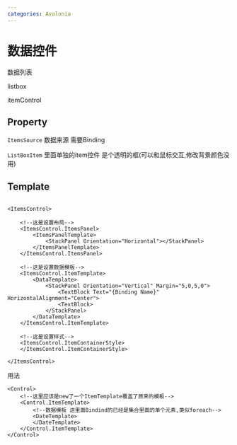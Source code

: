 ```yaml
---
categories: Avalonia
---
```


# 数据控件

数据列表

listbox

itemControl

## Property

`ItemsSource` 数据来源 需要Binding

`ListBoxItem` 里面单独的item控件 是个透明的框(可以和鼠标交互,修改背景颜色没用) 

## Template

``` Xaml

<ItemsControl>

    <!--这是设置布局-->
    <ItemsControl.ItemsPanel>
        <ItemsPanelTemplate>
            <StackPanel Orientation="Horizontal"></StackPanel>
        </ItemsPanelTemplate>
    </ItemsControl.ItemsPanel>

    <!--这是设置数据模板-->
    <ItemsControl.ItemTemplate>
        <DataTemplate>
            <StackPanel Orientation="Vertical" Margin="5,0,5,0">
                <TextBlock Text="{Binding Name}" HorizontalAlignment="Center">
                <TextBlock>
            </StackPanel>
        </DataTemplate>
    </ItemsControl.ItemTemplate>

    <!--这是设置样式-->
    <ItemsControl.ItemContainerStyle>
    </ItemsControl.ItemContainerStyle>

</ItemsControl>
```

用法

``` xaml
<Control>
    <!--这里应该是new了一个ItemTemplate覆盖了原来的模板-->
    <Control.ItemTemplate>
        <!--数据模板 这里面Bindind的已经是集合里面的单个元素,类似foreach-->
        <DateTemplate>
        </DateTemplate>
    </Control.ItemTemplate>
</Control>
```
    



